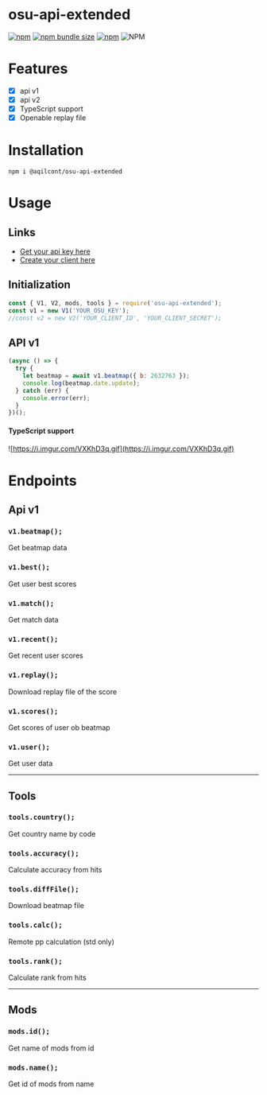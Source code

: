 # osu-api-extended

[![npm](https://img.shields.io/npm/v/@aqilcont/osu-api-extended?style=for-the-badge)](https://www.npmjs.org/package/osu-api-extended) [![npm bundle size](https://img.shields.io/bundlephobia/min/@aqilcont/osu-api-extended?color=green&label=size&style=for-the-badge)](https://www.npmjs.org/package/osu-api-extended) [![npm](https://img.shields.io/npm/dw/@aqilcont/osu-api-extended?style=for-the-badge)](http://npm-stat.com/charts.html?package=osu-api-extended) ![NPM](https://img.shields.io/npm/l/@aqilcont/osu-api-extended?style=for-the-badge)

# Features

- [x] api v1
- [x] api v2
- [x] TypeScript support
- [x] Openable replay file

# Installation

`npm i @aqilcont/osu-api-extended`

# Usage

## Links

- [Get your api key here](https://osu.ppy.sh/p/api 'api key')
- [Create your client here](https://osu.ppy.sh/home/account/edit#oauth)

## Initialization

```javascript
const { V1, V2, mods, tools } = require('osu-api-extended');
const v1 = new V1('YOUR_OSU_KEY');
//const v2 = new V2('YOUR_CLIENT_ID', 'YOUR_CLIENT_SECRET');
```

## API v1

```javascript
(async () => {
  try {
    let beatmap = await v1.beatmap({ b: 2632763 });
    console.log(beatmap.date.update);
  } catch (err) {
    console.error(err);
  }
})();
```

#### TypeScript support

![https://i.imgur.com/VXKhD3q.gif](https://i.imgur.com/VXKhD3q.gif)

<!--## API v2

```javascript
(async () => {
  try {
    await v2.login();
    let beatmap = await v2.beatmap(2632763);
    console.log(beatmap);
  } catch (err) {
    console.error(err);
  }
})();
````

#### TypeScript support

![https://i.imgur.com/PmeIIzY.gif](https://i.imgur.com/PmeIIzY.gif)
-->
# Endpoints

## Api v1

### `v1.beatmap();`

Get beatmap data

### `v1.best();`

Get user best scores

### `v1.match();`

Get match data

### `v1.recent();`

Get recent user scores

### `v1.replay();`

Download replay file of the score

### `v1.scores();`

Get scores of user ob beatmap

### `v1.user();`

Get user data

-------
<!--
## Api v2

### `v2.news();`

Get recent news

### `v2.changelog();`

Get changelogs

### `v2.rankings();`

Get rankings

### `v2.spotlights();`

Get spotlights

### `v2.seasonal_backgrounds();`

Get seasonal backgrounds

### `v2.beatmap();`

Get beatmap data

### `v2.beatmap_scores();`

Get scores of beatmap

### `v2.beatmapset();`

Get beatmapset data

### `v2.beatmaps_events();`

Get beatmaps events

### `v2.beatmaps_search();`

Get recent beatmap events

### `v2.user();`

Get user data

### `v2.user_recent_activity();`

Get recent user activity

### `v2.user_scores();`

Get recent | best | firsts scores of user

### `v2.user_beatmaps();`

Get user beatmaps

### `v2.user_kudosu();`

Get user kudosu

-------
-->
## Tools

### `tools.country();`

Get country name by code

### `tools.accuracy();`

Calculate accuracy from hits

### `tools.diffFile();`

Download beatmap file

### `tools.calc();`

Remote pp calculation (std only)

### `tools.rank();`

Calculate rank from hits

-------

## Mods

### `mods.id();`

Get name of mods from id

### `mods.name();`

Get id of mods from name
